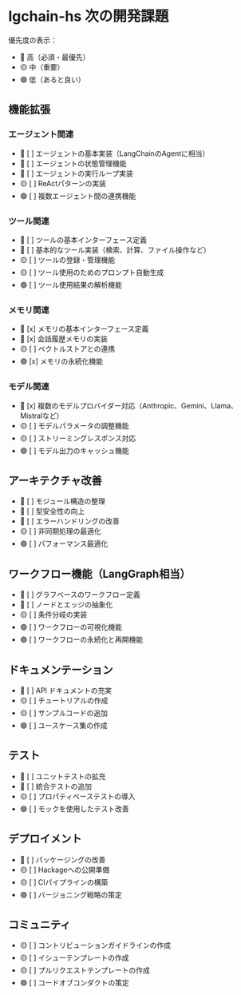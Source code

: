 # lgchain-hs 次の開発課題

優先度の表示：
- 🔴 高（必須・最優先）
- 🟡 中（重要）
- 🟢 低（あると良い）

## 機能拡張

### エージェント関連
- 🔴 [ ] エージェントの基本実装（LangChainのAgentに相当）
- 🔴 [ ] エージェントの状態管理機能
- 🔴 [ ] エージェントの実行ループ実装
- 🟡 [ ] ReActパターンの実装
- 🟢 [ ] 複数エージェント間の連携機能

### ツール関連
- 🔴 [ ] ツールの基本インターフェース定義
- 🔴 [ ] 基本的なツール実装（検索、計算、ファイル操作など）
- 🟡 [ ] ツールの登録・管理機能
- 🟡 [ ] ツール使用のためのプロンプト自動生成
- 🟢 [ ] ツール使用結果の解析機能

### メモリ関連
- 🔴 [x] メモリの基本インターフェース定義
- 🔴 [x] 会話履歴メモリの実装
- 🟡 [ ] ベクトルストアとの連携
- 🟢 [x] メモリの永続化機能

### モデル関連
- 🔴 [x] 複数のモデルプロバイダー対応（Anthropic、Gemini、Llama、Mistralなど）
- 🟡 [ ] モデルパラメータの調整機能
- 🟡 [ ] ストリーミングレスポンス対応
- 🟢 [ ] モデル出力のキャッシュ機能

## アーキテクチャ改善

- 🔴 [ ] モジュール構造の整理
- 🔴 [ ] 型安全性の向上
- 🔴 [ ] エラーハンドリングの改善
- 🟡 [ ] 非同期処理の最適化
- 🟢 [ ] パフォーマンス最適化

## ワークフロー機能（LangGraph相当）

- 🔴 [ ] グラフベースのワークフロー定義
- 🔴 [ ] ノードとエッジの抽象化
- 🟡 [ ] 条件分岐の実装
- 🟢 [ ] ワークフローの可視化機能
- 🟢 [ ] ワークフローの永続化と再開機能

## ドキュメンテーション

- 🔴 [ ] API ドキュメントの充実
- 🟡 [ ] チュートリアルの作成
- 🟡 [ ] サンプルコードの追加
- 🟢 [ ] ユースケース集の作成

## テスト

- 🔴 [ ] ユニットテストの拡充
- 🔴 [ ] 統合テストの追加
- 🟡 [ ] プロパティベーステストの導入
- 🟢 [ ] モックを使用したテスト改善

## デプロイメント

- 🔴 [ ] パッケージングの改善
- 🟡 [ ] Hackageへの公開準備
- 🟡 [ ] CIパイプラインの構築
- 🟢 [ ] バージョニング戦略の策定

## コミュニティ

- 🟡 [ ] コントリビューションガイドラインの作成
- 🟡 [ ] イシューテンプレートの作成
- 🟡 [ ] プルリクエストテンプレートの作成
- 🟢 [ ] コードオブコンダクトの策定
